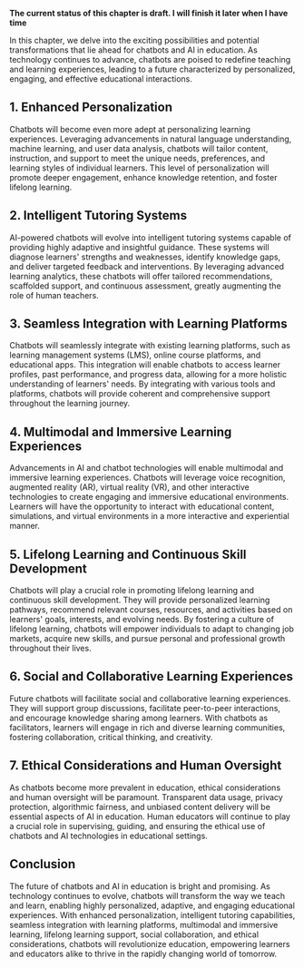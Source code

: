 **The current status of this chapter is draft. I will finish it later when I have time**

In this chapter, we delve into the exciting possibilities and potential transformations that lie ahead for chatbots and AI in education. As technology continues to advance, chatbots are poised to redefine teaching and learning experiences, leading to a future characterized by personalized, engaging, and effective educational interactions.

**1. Enhanced Personalization**
-------------------------------

Chatbots will become even more adept at personalizing learning experiences. Leveraging advancements in natural language understanding, machine learning, and user data analysis, chatbots will tailor content, instruction, and support to meet the unique needs, preferences, and learning styles of individual learners. This level of personalization will promote deeper engagement, enhance knowledge retention, and foster lifelong learning.

**2. Intelligent Tutoring Systems**
-----------------------------------

AI-powered chatbots will evolve into intelligent tutoring systems capable of providing highly adaptive and insightful guidance. These systems will diagnose learners' strengths and weaknesses, identify knowledge gaps, and deliver targeted feedback and interventions. By leveraging advanced learning analytics, these chatbots will offer tailored recommendations, scaffolded support, and continuous assessment, greatly augmenting the role of human teachers.

**3. Seamless Integration with Learning Platforms**
---------------------------------------------------

Chatbots will seamlessly integrate with existing learning platforms, such as learning management systems (LMS), online course platforms, and educational apps. This integration will enable chatbots to access learner profiles, past performance, and progress data, allowing for a more holistic understanding of learners' needs. By integrating with various tools and platforms, chatbots will provide coherent and comprehensive support throughout the learning journey.

**4. Multimodal and Immersive Learning Experiences**
----------------------------------------------------

Advancements in AI and chatbot technologies will enable multimodal and immersive learning experiences. Chatbots will leverage voice recognition, augmented reality (AR), virtual reality (VR), and other interactive technologies to create engaging and immersive educational environments. Learners will have the opportunity to interact with educational content, simulations, and virtual environments in a more interactive and experiential manner.

**5. Lifelong Learning and Continuous Skill Development**
---------------------------------------------------------

Chatbots will play a crucial role in promoting lifelong learning and continuous skill development. They will provide personalized learning pathways, recommend relevant courses, resources, and activities based on learners' goals, interests, and evolving needs. By fostering a culture of lifelong learning, chatbots will empower individuals to adapt to changing job markets, acquire new skills, and pursue personal and professional growth throughout their lives.

**6. Social and Collaborative Learning Experiences**
----------------------------------------------------

Future chatbots will facilitate social and collaborative learning experiences. They will support group discussions, facilitate peer-to-peer interactions, and encourage knowledge sharing among learners. With chatbots as facilitators, learners will engage in rich and diverse learning communities, fostering collaboration, critical thinking, and creativity.

**7. Ethical Considerations and Human Oversight**
-------------------------------------------------

As chatbots become more prevalent in education, ethical considerations and human oversight will be paramount. Transparent data usage, privacy protection, algorithmic fairness, and unbiased content delivery will be essential aspects of AI in education. Human educators will continue to play a crucial role in supervising, guiding, and ensuring the ethical use of chatbots and AI technologies in educational settings.

**Conclusion**
--------------

The future of chatbots and AI in education is bright and promising. As technology continues to evolve, chatbots will transform the way we teach and learn, enabling highly personalized, adaptive, and engaging educational experiences. With enhanced personalization, intelligent tutoring capabilities, seamless integration with learning platforms, multimodal and immersive learning, lifelong learning support, social collaboration, and ethical considerations, chatbots will revolutionize education, empowering learners and educators alike to thrive in the rapidly changing world of tomorrow.
